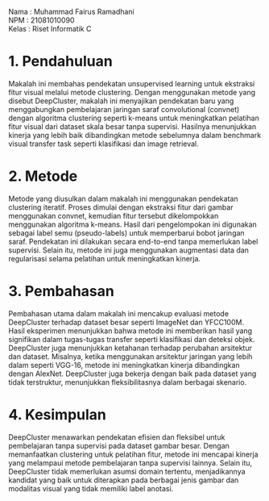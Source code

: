 Nama : Muhammad Fairus Ramadhani  
NPM : 21081010090  
Kelas : Riset Informatik C

# 1. Pendahuluan

Makalah ini membahas pendekatan unsupervised learning untuk ekstraksi fitur visual melalui metode clustering. Dengan menggunakan metode yang disebut DeepCluster, makalah ini menyajikan pendekatan baru yang menggabungkan pembelajaran jaringan saraf convolutional (convnet) dengan algoritma clustering seperti k-means untuk meningkatkan pelatihan fitur visual dari dataset skala besar tanpa supervisi. Hasilnya menunjukkan kinerja yang lebih baik dibandingkan metode sebelumnya dalam benchmark visual transfer task seperti klasifikasi dan image retrieval.

# 2. Metode

Metode yang diusulkan dalam makalah ini menggunakan pendekatan clustering iteratif. Proses dimulai dengan ekstraksi fitur dari gambar menggunakan convnet, kemudian fitur tersebut dikelompokkan menggunakan algoritma k-means. Hasil dari pengelompokan ini digunakan sebagai label semu (pseudo-labels) untuk memperbarui bobot jaringan saraf. Pendekatan ini dilakukan secara end-to-end tanpa memerlukan label supervisi. Selain itu, metode ini juga menggunakan augmentasi data dan regularisasi selama pelatihan untuk meningkatkan kinerja.

# 3. Pembahasan

Pembahasan utama dalam makalah ini mencakup evaluasi metode DeepCluster terhadap dataset besar seperti ImageNet dan YFCC100M. Hasil eksperimen menunjukkan bahwa metode ini memberikan hasil yang signifikan dalam tugas-tugas transfer seperti klasifikasi dan deteksi objek. DeepCluster juga menunjukkan ketahanan terhadap perubahan arsitektur dan dataset. Misalnya, ketika menggunakan arsitektur jaringan yang lebih dalam seperti VGG-16, metode ini meningkatkan kinerja dibandingkan dengan AlexNet. DeepCluster juga bekerja dengan baik pada dataset yang tidak terstruktur, menunjukkan fleksibilitasnya dalam berbagai skenario.

# 4. Kesimpulan

DeepCluster menawarkan pendekatan efisien dan fleksibel untuk pembelajaran tanpa supervisi pada dataset gambar besar. Dengan memanfaatkan clustering untuk pelatihan fitur, metode ini mencapai kinerja yang melampaui metode pembelajaran tanpa supervisi lainnya. Selain itu, DeepCluster tidak memerlukan asumsi domain tertentu, menjadikannya kandidat yang baik untuk diterapkan pada berbagai jenis gambar dan modalitas visual yang tidak memiliki label anotasi.

